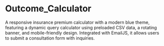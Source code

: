 # Outcome_Calculator
A responsive insurance premium calculator with a modern blue theme, featuring a dynamic query calculator using preloaded CSV data, a rotating banner, and mobile-friendly design. Integrated with EmailJS, it allows users to submit a consultation form with inquiries.

